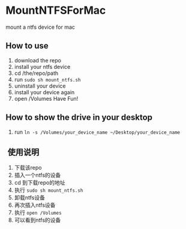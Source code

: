 # MountNTFSForMac
mount a ntfs device for mac
## How to use
1. download the repo
1. install your ntfs device
1. cd /the/repo/path
1. run `sudo sh mount_ntfs.sh`
1. uninstall your device
1. install your device again
1. open /Volumes
Have Fun!

## How to show the drive in your desktop
1. run `ln -s /Volumes/your_device_name ~/Desktop/your_device_name`

##  使用说明
1. 下载该repo
2. 插入一个ntfs的设备
3. cd 到下载repo的地址
4. 执行 `sudo sh mount_ntfs.sh`
5. 卸载ntfs设备
6. 再次插入ntfs设备
7. 执行 `open /Volumes`
8. 可以看到ntfs的设备
